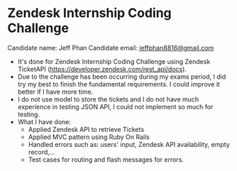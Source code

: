 # Zendesk Internship Coding Challenge

Candidate name: Jeff Phan
Candidate email: jeffphan8816@gmail.com

- It's done for Zendesk Internship Coding Challenge using Zendesk TicketAPI (https://developer.zendesk.com/rest_api/docs).
- Due to the challenge has been occurring during my exams period, I did try my best to finish the fundamental requirements. I could improve it better if I have more time.
- I do not use model to store the tickets and I do not have much experience in testing JSON API, I could not implement so much for testing.
- What I have done:
  * Applied Zendesk API to retrieve Tickets
  * Applied MVC pattern using Ruby On Rails
  * Handled errors such as: users' input, Zendesk API availability, empty record,...
  * Test cases for routing and flash messages for errors.

